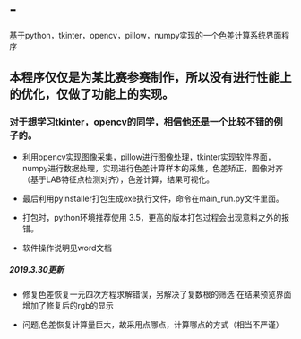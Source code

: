 # -
基于python，tkinter，opencv，pillow，numpy实现的一个色差计算系统界面程序


## 本程序仅仅是为某比赛参赛制作，所以没有进行性能上的优化，仅做了功能上的实现。
### 对于想学习tkinter，opencv的同学，相信他还是一个比较不错的例子的。


- 利用opencv实现图像采集，pillow进行图像处理，tkinter实现软件界面，numpy进行数据处理，实现进行色差计算样本的采集，色差矫正，图像对齐（基于LAB特征点检测对齐），色差计算，结果可视化。

- 最后利用pyinstaller打包生成exe执行文件，命令在main_run.py文件里面。

- 打包时，python环境推荐使用 3.5，更高的版本打包过程会出现意料之外的报错。

- 软件操作说明见word文档


##### 2019.3.30更新
- 修复色差恢复一元四次方程求解错误，另解决了复数根的筛选
在结果预览界面增加了修复后的rgb的显示

- 问题,色差恢复计算量巨大，故采用点哪点，计算哪点的方式（相当不严谨）

